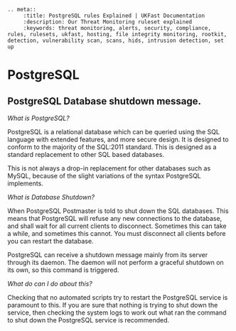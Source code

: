 ```eval_rst
.. meta::
     :title: PostgreSQL rules Explained | UKFast Documentation
     :description: Our Threat Monitoring ruleset explained
     :keywords: threat monitoring, alerts, security, compliance, rules, rulesets, ukfast, hosting, file integrity monitoring, rootkit, detection, vulnerability scan, scans, hids, intrusion detection, set up
```
# PostgreSQL

## PostgreSQL Database shutdown message.

*What is PostgreSQL?*


PostgreSQL is a relational database which can be queried using the SQL language with extended features, and more secure design. It is designed to conform to the majority of the SQL:2011 standard. This is designed as a standard replacement to other SQL based databases. 

This is not always a drop-in replacement for other databases such as MySQL, because of the slight variations of the syntax PostgreSQL implements. 

*What is Database Shutdown?*


When PostgreSQL Postmaster is told to shut down the SQL databases. This means that PostgreSQL will refuse any new connections to the database, and shall wait for all current clients to disconnect. Sometimes this can take a while, and sometimes this cannot. You must disconnect all clients before you can restart the database. 

PostgreSQL can receive a shutdown message mainly from its server through its daemon. The daemon will not perform a graceful shutdown on its own, so this command is triggered. 

*What do can I do about this?*


Checking that no automated scripts try to restart the PostgreSQL service is paramount to this. If you are sure that nothing is trying to shut down the service, then checking the system logs to work out what ran the command to shut down the PostgreSQL service is recommended. 
